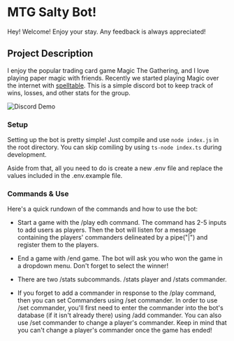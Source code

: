 
# MTG Salty Bot!
Hey! Welcome! Enjoy your stay. Any feedback is always appreciated! 

## Project Description
I enjoy the popular trading card game Magic The Gathering, and I love playing paper magic with friends. Recently we started playing Magic
over the internet with [spelltable](https://spelltable.wizards.com/). This is a simple discord bot to keep track of wins, losses, and other stats for the group.

![Discord Demo](https://media.giphy.com/media/crjjQkPrq77Aux5THe/giphy.gif)

### Setup
 
Setting up the bot is pretty simple! Just compile and use ```node index.js``` in the root directory. You can skip comiling by
using  ```ts-node index.ts``` during development.

Aside from that, all you need to do is create a new .env file and replace the values included in the .env.example file.

### Commands & Use

Here's a quick rundown of the commands and how to use the bot:

- Start a game with the /play edh command. The command has 2-5 inputs to add users as players. Then the bot will listen
for a message containing the players' commanders delineated by a pipe("|") and register them to the players.

- End a game with /end game. The bot will ask you who won the game in a dropdown menu. Don't forget to select the winner!

- There are two /stats subcommands. /stats player and /stats commander.

- If you forget to add a commander in response to the /play command, then you can set Commanders using /set commander. In order to use /set commander, you'll first need to enter the commander into the bot's database (if it isn't already there) using /add commander. You can also use /set commander to change a player's commander. Keep in mind that you can't change a player's commander once the game has ended!